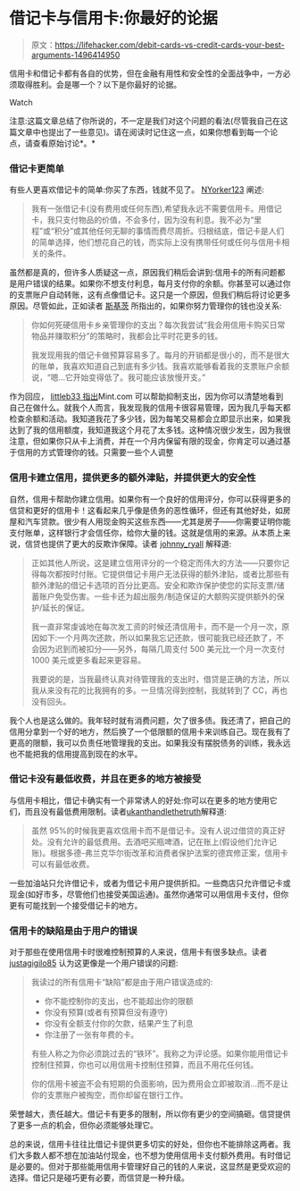 # 借记卡与信用卡:你最好的论据

> 原文：<https://lifehacker.com/debit-cards-vs-credit-cards-your-best-arguments-1496414950>

信用卡和借记卡都有各自的优势，但在金融有用性和安全性的全面战争中，一方必须取得胜利。会是哪一个？以下是你最好的论据。

Watch

注意:这篇文章总结了你所说的，不一定是我们对这个问题的看法(尽管我自己在这篇文章中也提出了一些意见)。请在阅读时记住这一点，如果你想看到每一个论点，请查看原始讨论*。*

### 借记卡更简单

有些人更喜欢借记卡的简单:你买了东西，钱就不见了。 [NYorker123](http://nyorker123.kinja.com/) 阐述:

> 我有一张借记卡(没有费用或任何东西),希望我永远不需要信用卡。用借记卡，我只支付物品的价值，不会多付，因为没有利息。我不必为“里程”或“积分”或其他任何无聊的事情而费尽周折。归根结底，借记卡是人们的简单选择，他们想花自己的钱，而实际上没有携带任何或任何与信用卡相关的条件。

虽然都是真的，但许多人质疑这一点，原因我们稍后会讲到:信用卡的所有问题都是用户错误的结果。如果你不想支付利息，每月支付你的余额。你甚至可以通过你的支票账户自动转账，这有点像借记卡。这只是一个原因，但我们稍后将讨论更多原因。尽管如此，正如读者 [斯基茨](http://skitz.kinja.com/) 所指出的，如果你努力管理你的钱也没关系:

> 你如何死硬信用卡乡亲管理你的支出？每次我尝试“我会用信用卡购买日常物品并赚取积分”的策略时，我都会比平时花更多的钱。
> 
> 我发现用我的借记卡做预算容易多了。每月的开销都是很小的，而不是很大的账单，我喜欢知道自己到底有多少钱。我喜欢能够看着我的支票账户余额说，“嗯...它开始变得低了。我可能应该放慢开支。”

作为回应， [littleb33 指出](https://lifehacker.com/1493562812)Mint.com 可以帮助抑制支出，因为你可以清楚地看到自己在做什么。就我个人而言，我发现我的信用卡很容易管理，因为我几乎每天都检查余额和活动。我知道我花了多少钱，因为每笔交易都会立即显示出来，如果我达到了我的信用额度，我知道我这个月花了太多钱。这种情况很少发生，因为我很注意，但如果你只从卡上消费，并在一个月内保留有限的现金，你肯定可以通过基于信用的方式管理你的钱。只需要一些个人调整

### 信用卡建立信用，提供更多的额外津贴，并提供更大的安全性

自然，信用卡帮助你建立信用。如果你有一个良好的信用评分，你可以获得更多的信贷和更好的信用卡！这看起来几乎像是债务的恶性循环，但还有其他好处，如房屋和汽车贷款。很少有人用现金购买这些东西——尤其是房子——你需要证明你能支付账单，这样银行才会信任你，给你大量的钱。这就是信用的来源。从本质上来说，信贷也提供了更大的反欺诈保障。读者 [johnny_ryall](http://johnny_ryall.kinja.com/) 解释道:

> 正如其他人所说，这是建立信用评分的一个稳定而伟大的方法——只要你记得每次都按时付账。它提供借记卡用户无法获得的额外津贴，或者比那些有额外津贴的借记卡选项的百分比更高。安全和欺诈保护使您的实际支票/储蓄账户免受伤害。一些卡还为超出服务/制造保证的大额购买提供额外的保护/延长的保证。
> 
> 我一直非常虔诚地在每次发工资的时候还清信用卡，而不是一个月一次，原因如下:一个月两次还款，所以如果我忘记还款，很可能我已经还款了，不会因为迟到而被扣分——另外，每隔几周支付 500 美元比一个月一次支付 1000 美元或更多看起来更容易。
> 
> 我要说的是，当我最终认真对待管理我的支出时，借贷是正确的方法，所以我从来没有花的比我拥有的多。一旦情况得到控制，我就转到了 CC，再也没有回头。

我个人也是这么做的。我年轻时就有消费问题，欠了很多债。我还清了，把自己的信用分拿到一个好的地方，然后换了一个低限额的信用卡来训练自己。现在我有了更高的限额，我可以负责任地管理我的支出。如果我没有摆脱债务的训练，我永远也不能把我的信用提高到现在的水平。

### 借记卡没有最低收费，并且在更多的地方被接受

与信用卡相比，借记卡确实有一个非常诱人的好处:你可以在更多的地方使用它们，而且没有最低费用限制。读者[ukanthandlethetruth](http://ukanthandlethetruth.kinja.com/)解释道:

> 虽然 95%的时候我更喜欢信用卡而不是借记卡。没有人说过借贷的真正好处。没有允许的最低费用。去酒吧买瓶啤酒，记在账上(假设他们允许记账)。根据多德-弗兰克华尔街改革和消费者保护法案的德宾修正案，信用卡可以有最低收费。

一些加油站只允许借记卡，或者为借记卡用户提供折扣。一些商店只允许借记卡或现金(如好市多，尽管他们也接受美国运通)。虽然你通常可以用信用卡支付，但你更有可能找到一个接受借记卡的地方。

### 信用卡的缺陷是由于用户的错误

对于那些在使用信用卡时很难控制预算的人来说，信用卡有很多缺点。读者 [justagigilo85](http://justagigilo85.kinja.com/) 认为这更像是一个用户错误的问题:

> 我读过的所有信用卡“缺陷”都是由于用户错误造成的:
> 
> *   你不能控制你的支出，也不能超出你的限额
> *   你没有预算(或者有预算但没有遵守)
> *   你没有全额支付你的欠款，结果产生了利息
> *   你注册了一张有年费的卡。
> 
> 有些人称之为你必须跳过去的“铁环”。我称之为评论感。如果你能用借记卡控制住预算，你也可以用信用卡控制住预算，而且不用花任何钱。
> 
> 你的信用卡被盗不会有短期的负面影响，因为费用会立即被取消...而不是让你的支票账户被掏空，而你却留在银行工作。

荣誉越大，责任越大。借记卡有更多的限制，所以你有更少的空间搞砸。信贷提供了更多一点的机会，但你必须能够处理它。

总的来说，信用卡往往比借记卡提供更多切实的好处，但你也不能排除这两者。我们大多数人都不想在加油站付现金，也不想为使用信用卡支付额外费用。有时借记是必要的。但对于那些能用信用卡管理好自己的钱的人来说，这显然是更受欢迎的选择。借记只是碰巧更有必要，而信贷是一种升级。
